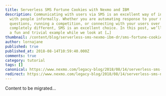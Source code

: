 ```yaml
---
title: Serverless SMS Fortune Cookies with Nexmo and IBM
description: Communicating with users via SMS is an excellent way of interacting
  with people informally. Whether you are automating response to your most-asked
  questions, running a competition, or connecting with your users over something
  completely different, SMS is an excellent choice. In this post, we’ll look at
  a fun and trivial example while we look at […]
thumbnail: /content/blog/serverless-sms-nexmo-ibm-dr/sms-fortune-cookie.png
author: lornajane
published: true
published_at: 2018-08-14T10:59:40.000Z
comments: true
category: tutorial
tags: []
canonical: https://www.nexmo.com/legacy-blog/2018/08/14/serverless-sms-nexmo-ibm-dr
redirect: https://www.nexmo.com/legacy-blog/2018/08/14/serverless-sms-nexmo-ibm-dr
---
```


Content to be migrated...
